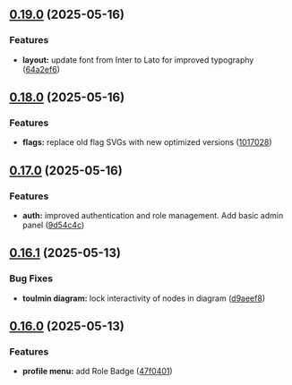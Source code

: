 ## [0.19.0](https://github.com/gdamalis/toulmin-lab/compare/v0.18.0...v0.19.0) (2025-05-16)


### Features

* **layout:** update font from Inter to Lato for improved typography ([64a2ef6](https://github.com/gdamalis/toulmin-lab/commit/64a2ef624a5e882ac5c1e8bd1f8f183e8856b661))

## [0.18.0](https://github.com/gdamalis/toulmin-lab/compare/v0.17.0...v0.18.0) (2025-05-16)


### Features

* **flags:** replace old flag SVGs with new optimized versions ([1017028](https://github.com/gdamalis/toulmin-lab/commit/1017028dc8c50f5127ecbd14ca7a45f43569daf4))

## [0.17.0](https://github.com/gdamalis/toulmin-lab/compare/v0.16.1...v0.17.0) (2025-05-16)


### Features

* **auth:**  improved authentication and role management. Add basic admin panel ([9d54c4c](https://github.com/gdamalis/toulmin-lab/commit/9d54c4cf10cc0ef361bd45697b932dd70576ba25))

## [0.16.1](https://github.com/gdamalis/toulmin-lab/compare/v0.16.0...v0.16.1) (2025-05-13)


### Bug Fixes

* **toulmin diagram:** lock interactivity of nodes in diagram ([d9aeef8](https://github.com/gdamalis/toulmin-lab/commit/d9aeef8fb2da3e272c12589da35757b8fe657560))

## [0.16.0](https://github.com/gdamalis/toulmin-lab/compare/v0.15.4...v0.16.0) (2025-05-13)


### Features

* **profile menu:** add Role Badge ([47f0401](https://github.com/gdamalis/toulmin-lab/commit/47f0401e9ba5b6ff81b43a25ec47a8126dfe53b2))

